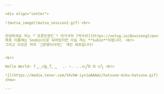 ```yaml
---

<div align="center">
  
![mutsa_image](mutsa_session2.gif) <br>


안녕하세요 저는 *`프론트엔드`* 아기사자 [박수빈](https://velog.io/@suzzang2/posts)입니다. <br>
레포 이름에는 Soobin으로 되어있지만 사실 저는 **Subin**이랍니다. <br>
그리고 이곳은 저의 `🦁멋쟁이사자🦁` 개인 레포입니다!


<br>

Hello World~ ʕ̡̢̡ʘ̅͟͜ʘ̲̅ʔ̢̡̢  .. ~. ...ଲ༼Ꙩ Ꙩ ଲ༽ <br>

![](https://media.tenor.com/5XvhW-iyx1wAAAAi/hatsune-miku-hatsune.gif) <br>
chew~

---
```

</div>

